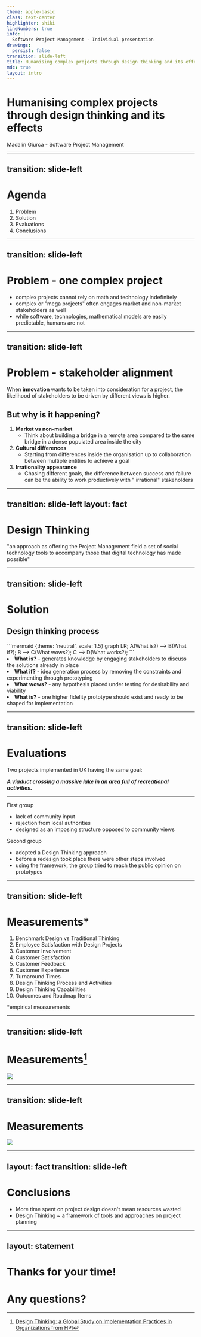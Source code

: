 ```yaml
---
theme: apple-basic
class: text-center
highlighter: shiki
lineNumbers: true
info: |
  Software Project Management - Individual presentation
drawings:
  persist: false
transition: slide-left
title: Humanising complex projects through design thinking and its effects
mdc: true
layout: intro
---
```


# Humanising complex projects through design thinking and its effects

<div class="absolute bottom-10">
  <span class="font-700">
    Madalin Giurca - Software Project Management
  </span>
</div>

<!--
disclaimer: the research is focused on analysis and improving design thinking != compare with other PM styles
-->

---
transition: slide-left
---

# Agenda

1. Problem
2. Solution
3. Evaluations
4. Conclusions

---
transition: slide-left
---

# Problem - one complex project

<div class="relative top-10">

- complex projects cannot rely on math and technology indefinitely
- complex or "mega projects" often engages market and non-market stakeholders as well
- while software, technologies, mathematical models are easily predictable, humans are not

</div>

---
transition: slide-left
---

# Problem - stakeholder alignment

When **innovation** wants to be taken into consideration for a project, the likelihood of stakeholders to be driven by
different views is higher.

## But why is it happening?

1. **Market vs non-market**
    - Think about building a bridge in a remote area compared to the same bridge in a dense populated area inside the
      city
2. **Cultural differences**
    - Starting from differences inside the organisation up to collaboration between multiple entities to achieve a goal
3. **Irrationality appearance**
    - Chasing different goals, the difference between success and failure can be the ability to work productively with "
      irrational" stakeholders

---
transition: slide-left
layout: fact
---

<div
  v-motion-slide-top
  :initial="{ x: 30 }"
  :enter="{ x: 0, transition: {
      repeat: Infinity,
      repeatDelay: 1000,
      repeatType: 'mirror',
    }}">
  <h1> Design Thinking </h1>
</div>

"an approach as offering the Project Management field a set of social technology tools to accompany those that digital
technology has made possible"

---
transition: slide-left
---

# Solution

## Design thinking process

<div class="relative left-10 top-10">
```mermaid {theme: 'neutral', scale: 1.5}
graph LR;
A(What is?) --> B(What if?);
B --> C(What wows?);
C --> D(What works?);
```
</div>

<div class="relative top-30">
<li><b>What is?</b> - generates knowledge by engaging stakeholders to discuss the solutions already in place</li>
<li><b>What if?</b> - idea generation process by removing the constraints and experimenting through prototyping</li>
<li><b>What wows?</b> - any hypothesis placed under testing for desirability and viability</li>
<li><b>What is?</b> - one higher fidelity prototype should exist and ready to be shaped for implementation</li>

</div>

<!--
1 = research, design criteria | personas, job, journey mapping, posters
2 = brainstorming, develop concept | the worst idea, change perspective, thief and doctor
-->

---
transition: slide-left
---

# Evaluations

Two projects implemented in UK having the same goal:

***A viaduct crossing a massive lake in an area full of recreational activities.***

***
First group

- lack of community input
- rejection from local authorities
- designed as an imposing structure opposed to community views

Second group

- adopted a Design Thinking approach <fluent-brain-circuit-24-filled class="text-xl mx-2 animate-pulse"/>
- before a redesign took place there were other steps involved
- using the framework, the group tried to reach the public opinion on prototypes

<!--
community = non-market stakeholder
signature structure - interesting from market stakeholder pov

other steps involved: workshops, community meetings, architects, urban planners, etc
-->

---
transition: slide-left
---

# Measurements*

1. Benchmark Design vs Traditional Thinking
2. Employee Satisfaction with Design Projects
3. Customer Involvement
4. Customer Satisfaction
5. Customer Feedback
6. Customer Experience
7. Turnaround Times
8. Design Thinking Process and Activities
9. Design Thinking Capabilities
10. Outcomes and Roadmap Items

*empirical measurements

---
transition: slide-left
---

# Measurements[^2]
<div class="flex justify-center">
   <img src="/sucess-impact.png" class="relative rounded p-2 h-100 w-100" />
</div>


[^2]: [Design Thinking: a Global Study on Implementation Practices in Organizations from HPI](https://publishup.uni-potsdam.de/opus4-ubp/frontdoor/deliver/index/docId/53466/file/design_thinking_study.pdf)

---
transition: slide-left
---

# Measurements

<div class="flex justify-center">
   <img src="/perception-of-impact.png" class="relative rounded p-2 h-100 w-100" />
</div>

---
layout: fact
transition: slide-left
---

# Conclusions

- More time spent on project design doesn't mean resources wasted
- Design Thinking ~ a framework of tools and approaches on project planning

<!--
Design thinking is not here to replace traditional project management approaches, but to enhance

-->

---
layout: statement
---

# Thanks for your time!

<div
  v-motion-slide-top
  :initial="{ y: -200 }"
  :enter="{ y: 0, transition: {
      repeat: Infinity,
      repeatDelay: 1000,
      repeatType: 'mirror',
    }}">
  <h1>Any questions?</h1>
</div>
